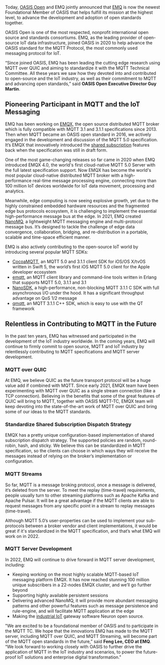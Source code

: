Today, [OASIS Open](https://www.oasis-open.org) and EMQ jointly announced that [EMQ](https://www.emqx.com/en) is now the newest Foundational Member of OASIS that helps fulfill its mission at the highest level, to advance the development and adoption of open standards together.

OASIS Open is one of the most respected, nonprofit international open source and standards consortiums. EMQ, as the leading provider of open-source IoT data infrastructure, joined OASIS in 2020 to help advance the OASIS standard for the MQTT Protocol, the most commonly used messaging protocol for IoT.

“Since joined OASIS, EMQ has been leading the cutting edge research using MQTT over QUIC and aiming to standardize it with the MQTT Technical Committee. All these years we saw how they devoted into and contributed to open-source and the IoT industry, as well as their commitment to MQTT and advancing open standards,” said **OASIS Open Executive Director Guy Martin**.

## Pioneering Participant in MQTT and the IoT Messaging

EMQ has been working on [EMQX](https://www.emqx.io/), the open source distributed MQTT broker which is fully compatible with MQTT 3.1 and 3.1.1 specifications since 2013. Then when MQTT became an OASIS open standard in 2016, we actively engaged in the development and discussion of the MQTT 5.0 specification. It’s EMQX that innovatively introduced the [shared subscription](https://www.emqx.com/en/blog/introduction-to-mqtt5-protocol-shared-subscription) features back when the specification was still in draft form.

One of the most game-changing releases so far came in 2020 when EMQ introduced EMQX 4.0, the world's first cloud-native MQTT 5.0 Server with the full latest specification support. Now EMQX has become the world's most popular cloud-native distributed MQTT broker with a high-performance real-time message processing engine, connecting more than 100 million IoT devices worldwide for IoT data movement, processing and analytics.

Meanwhile, edge computing is now seeing explosive growth, yet due to the highly constrained embedded hardware resources and the fragmented edge bus protocols ecosystem, it is challenging to implement the essential high-performance message bus at the edge. In 2021, EMQ created [NanoMQ](https://nanomq.io), a lightweight MQTT messaging engine and multi-protocol message bus. It’s designed to tackle the challenge of edge data convergence, collaboration, bridging, and re-distribution in a portable, scalable and time-space efficient manner.

EMQ is also actively contributing to the open-source IoT world by introducing several popular MQTT SDKs:

- [CocoaMQTT](https://github.com/emqx/CocoaMQTT), an MQTT 5.0 and 3.1.1 client SDK for iOS/OS X/tvOS written in Swift 5, the world’s first iOS MQTT 5.0 client for the Apple developer ecosystem
- [emqtt](https://github.com/emqx/emqtt), an MQTT client library and command-line tools written in Erlang that supports MQTT 5.0, 3.1.1 and 3.1
- [NanoSDK](https://github.com/nanomq/NanoSDK), a high-performance, non-blocking MQTT 3.1.1 C SDK with full asynchronous I/O under the hood. It has a significant throughput advantage on QoS 1/2 message
- [qmqtt](https://github.com/emqx/qmqtt), an MQTT 3.1.1 C++ SDK, which is easy to use with the QT framework

## Relentless in Contributing to MQTT in the Future

In the past ten years, EMQ has witnessed and participated in the development of the IoT industry worldwide. In the coming years, EMQ will continue to firmly commit to open source, MQTT and IoT industry by relentlessly contributing to MQTT specifications and MQTT server development.

### MQTT over QUIC

At EMQ, we believe QUIC as the future transport protocol will be a huge value add if combined with MQTT. Since early 2021, EMQX team have been experimenting with MQTT over QUIC as a single stream connection (like a TCP connection). Believing in the benefits that some of the great features of QUIC will bring to MQTT, together with OASIS MQTT-TC, EMQX team will keep devoting into the state-of-the-art work of MQTT over QUIC and bring some of our ideas to the MQTT standards.

### Standardize Shared Subscription Dispatch Strategy

EMQX has a pretty unique configuration-based implementation of shared subscription dispatch strategy. The supported policies are random, round-robin, hash, and sticky. We believe this can be standardized in MQTT specification, so the clients can choose in which ways they will receive the messages instead of relying on the broker’s implementation or configuration.

### MQTT Streams

So far, MQTT is a message broking protocol, once a message is delivered, it‘s deleted from the server. To meet the replay (time-travel) requirements, people usually turn to other streaming platforms such as Apache Kafka and Apache Pulsar. It will be a great advantage if the MQTT clients are able to request messages from any specific point in a stream to replay messages (time-travel).

Although MQTT 5.0’s user-properties can be used to implement your sub-protocols between a broker vendor and client implementations, it would be great if it's standardized in the MQTT specification, and that’s what EMQ will work on in 2022.

### MQTT Server Development

In 2022, EMQ will continue to drive forward in MQTT server development, including:

- Keeping working on the most highly scalable MQTT-based IoT messaging platform EMQX. It has now reached stunning 100 million unique subscribers in a 22-nodes EMQX cluster, and we’ll go further beyond
- Supporting highly available persistent sessions
- Delivering advanced NanoMQ, it will provide more abundant messaging patterns and other powerful features such as message persistence and rule-engine, and will facilitate MQTT application at the edge
- Making the [industrial IoT](https://www.emqx.com/en/blog/iiot-explained-examples-technologies-benefits-and-challenges) gateway software Neuron open source.

 

"We are excited to be a foundational member of OASIS and to participate in the MQTT TC. We hope that the innovations EMQ has made to the MQTT server, including MQTT over QUIC, and MQTT Streaming, will become part of the MQTT open standards in the future,” said **Feng Lee, CEO at EMQ**. “We look forward to working closely with OASIS to further drive the application of MQTT in the IoT industry and scenarios, to power the future-proof IoT solutions and enterprise digital transformation."
